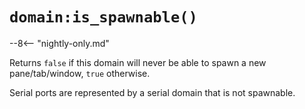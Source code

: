 # `domain:is_spawnable()`

--8<-- "nightly-only.md"

Returns `false` if this domain will never be able to spawn a new pane/tab/window, `true` otherwise.

Serial ports are represented by a serial domain that is not spawnable.



